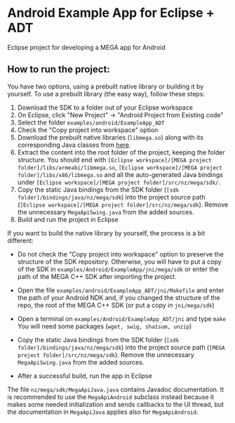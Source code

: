 # Android Example App for Eclipse + ADT

Eclipse project for developing a MEGA app for Android

## How to run the project:

You have two options, using a prebuilt native library or building it by yourself.
To use a prebuilt library (the easy way), follow these steps:

1. Download the SDK to a folder out of your Eclipse workspace
2. On Eclipse, click "New Project" -> "Android Project from Existing code"
3. Select the folder `examples/android/ExampleApp_ADT`
4. Check the "Copy project into workspace" option
5. Download the prebuilt native libraries (`libmega.so`) along with its corresponding Java classes from [here](https://mega.nz/#!2wMG1B5L!AdTn_UViyIKdeach4VzXmmvTcQOFsnIFYKMw0G7NMeI).
6. Extract the content into the root folder of the project, keeping the folder structure.
You should end with `[Eclipse workspace]/[MEGA project folder]/libs/armeabi/libmega.so`, `[Eclipse workspace]/[MEGA project folder]/libs/x86/libmega.so` and all the auto-generated Java bindings under `[Eclipse workspace]/[MEGA project folder]/src/nz/mega/sdk/`.
7. Copy the static Java bindings from the SDK folder (`[sdk folder]/bindings/java/nz/mega/sdk`) into the project source path (`[Eclipse workspace]/[MEGA project folder]/src/nz/mega/sdk`). Remove the unnecessary `MegaApiSwing.java` from the added sources.
8. Build and run the project in Eclipse

If you want to build the native library by yourself, the process is a 
bit different:

* Do not check the "Copy project into workspace" option to preserve the structure of the 
SDK repository. Otherwise, you will have to put a copy of the SDK in 
`examples/Android/ExampleApp/jni/mega/sdk` or enter the path of the MEGA C++ SDK after importing the project.

* Open the file `examples/android/ExampleApp_ADT/jni/Makefile` and enter 
the path of your Android NDK and, if you changed the structure of the repo, the root of the MEGA C++ SDK (or put a copy in 
`jni/mega/sdk`)

* Open a terminal on `examples/Android/ExampleApp_ADT/jni` and type `make`
You will need some packages (`wget, swig, sha1sum, unzip`)

* Copy the static Java bindings from the SDK folder (`[sdk folder]/bindings/java/nz/mega/sdk`) into the project source path (`[MEGA project folder]/src/nz/mega/sdk`). Remove the unnecessary `MegaApiSwing.java` from the added sources.

* After a successful build, run the app in Eclipse

The file `nz/mega/sdk/MegaApiJava.java` contains Javadoc documentation. It is recommended to use the `MegaApiAndroid` subclass instead because it makes some needed initialization and sends callbacks to the UI thread, but the documentation in `MegaApiJava` applies also for `MegaApiAndroid`.
